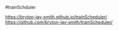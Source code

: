 #trainSchduler

https://bryton-jay-smith.github.io/trainScheduler/
https://github.com/bryton-jay-smith/trainScheduler/